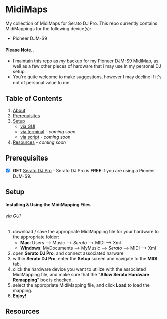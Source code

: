 # MidiMaps<a name="About"></a>

My collection of MidiMaps for Serato DJ Pro.  This repo currently contains MidiMappings for the following device(s):
* Pioneer DJM-S9

#### Please Note..

* I maintain this repo as *my* backup for my Pioneer DJM-S9 MidiMap, as well as a few other pieces of hardware that i may use in my personal DJ setup.
* You're quite welcome to make suggestions, however I may decline if it's not of personal value to me.

## Table of Contents

  1. [About](#About)
  2. [Prerequisites](#Prerequisites)
  3. [Setup](#Setup)
      * [via GUI](#viaGUI)
      * [via terminal](#viaterminal) - *coming soon*
      * [via script](#viascript) - *coming soon*
  4. [Resources](#Resources) - *coming soon*

## Prerequisites<a name="Prerequisites"></a>

- [x] **GET** [Serato DJ Pro](https://serato.com/dj/pro) - Serato DJ Pro is **FREE** if you are using a Pioneer DJM-S9.

## Setup<a name="Setup"></a>
#### Installing & Using the MidiMapping Files

###### via GUI<a name="viaGUI">
  1. download / save the appropriate MidiMapping file for your hardware to the appropriate folder:
      - **Mac**: Users --> Music --> _Serato_ --> MIDI --> Xml
      - **Windows**: MyDocuments --> MyMusic --> _Serato_ --> MIDI --> Xml
  2. open **Serato DJ Pro**, and connect associated harware
  3. within **Serato DJ Pro**, enter the **Setup** screen and navigate to the **MIDI** tab.
  4. click the hardware device you want to utilize with the associated MidiMapping file, and make sure that the "**Allow Serato Hardware Remapping**" box is checked.
  5. select the appropriate MidiMapping file, and click **Load** to load the mapping.
  6. **Enjoy!**

  ## Resources<a name="Resources"></a>
